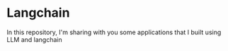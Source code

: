 # Langchain 
In this repository, I'm sharing with you some applications that I built using LLM and langchain

<!-- <img src="assets/langchain.png" width="50%" alt="LangChain logo" /> -->


